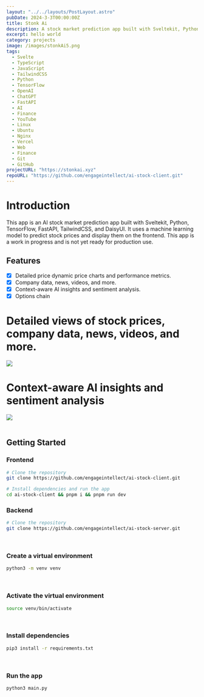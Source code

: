 ```yaml
---
layout: "../../layouts/PostLayout.astro"
pubDate: 2024-3-3T00:00:00Z
title: Stonk Ai
description: A stock market prediction app built with Sveltekit, Python, TensorFlow, TailwindCSS, and DaisyUI.
excerpt: hello world
category: projects
image: /images/stonkAi5.png
tags:
  - Svelte
  - TypeScript
  - JavaScript
  - TailwindCSS
  - Python
  - TensorFlow
  - OpenAI
  - ChatGPT
  - FastAPI
  - AI
  - Finance
  - YouTube
  - Linux
  - Ubuntu
  - Nginx
  - Vercel
  - Web
  - Finance
  - Git
  - GitHub
projectURL: "https://stonkai.xyz"
repoURL: "https://github.com/engageintellect/ai-stock-client.git"
---
```


# Introduction

This app is an AI stock market prediction app built with Sveltekit, Python, TensorFlow, FastAPI, TailwindCSS, and DaisyUI. It uses a machine learning model to predict stock prices and display them on the frontend. This app is a work in progress and is not yet ready for production use.

## Features

- [x] Detailed price dynamic price charts and performance metrics.
- [x] Company data, news, videos, and more.
- [x] Context-aware AI insights and sentiment analysis.
- [x] Options chain
      <br/>

# Detailed views of stock prices, company data, news, videos, and more.

<img class="rounded" src="/images/stonkAi6.png"/>
<br/>

# Context-aware AI insights and sentiment analysis

<img class="rounded" src="/images/stonkAi7.png"/>
<br/>

<br/>

## Getting Started

### Frontend

```bash
# Clone the repository
git clone https://github.com/engageintellect/ai-stock-client.git
```

```bash
# Install dependencies and run the app
cd ai-stock-client && pnpm i && pnpm run dev
```

### Backend

```bash
# Clone the repository
git clone https://github.com/engageintellect/ai-stock-server.git
```

<br/>

### Create a virtual environment

```bash
python3 -m venv venv
```

<br/>

### Activate the virtual environment

```bash
source venv/bin/activate
```

<br/>

### Install dependencies

```bash
pip3 install -r requirements.txt
```

<br/>

### Run the app

```bash
python3 main.py
```

<br/>

